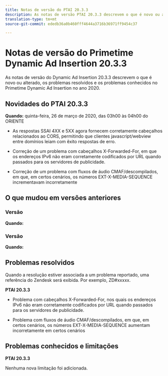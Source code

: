 ```yaml
---
title: Notas de versão do PTAI 20.3.3
description: As notas de versão PTAI 20.3.3 descrevem o que é novo ou alterado, os problemas resolvidos e conhecidos na inserção do anúncio dinâmico Primetime no ano 2020.
translation-type: tm+mt
source-git-commit: ededb36a0b460fff4644a3716b36971ff9454c37

---
```



# Notas de versão do Primetime Dynamic Ad Insertion 20.3.3

As notas de versão do Dynamic Ad Insertion 20.3.3 descrevem o que é novo ou alterado, os problemas resolvidos e os problemas conhecidos no Primetime Dynamic Ad Insertion no ano 2020.

## Novidades do PTAI 20.3.3

**Quando:** quinta-feira, 26 de março de 2020, das 03h00 às 04h00 do ORIENTE

* As respostas SSAI 4XX e 5XX agora fornecem corretamente cabeçalhos relacionados ao CORS, permitindo que clientes javascript/webview entre domínios leiam com êxito respostas de erro.

* Correção de um problema com cabeçalhos X-Forwarded-For, em que os endereços IPv6 não eram corretamente codificados por URL quando passados para os servidores de publicidade.

* Correção de um problema com fluxos de áudio CMAF/descompilados, em que, em certos cenários, os números EXT-X-MEDIA-SEQUENCE incrementavam incorretamente

## O que mudou em versões anteriores

### Versão

**Quando:**

### Versão

**Quando:**

## Problemas resolvidos

Quando a resolução estiver associada a um problema reportado, uma referência do Zendesk será exibida. Por exemplo, ZD#xxxxx.

**PTAI 20.3.3**

* Problema com cabeçalhos X-Forwarded-For, nos quais os endereços IPv6 não eram corretamente codificados por URL quando passados para os servidores de publicidade.

* Problema com fluxos de áudio CMAF/descompilados, em que, em certos cenários, os números EXT-X-MEDIA-SEQUENCE aumentam incorretamente em certos cenários

## Problemas conhecidos e limitações

**PTAI 20.3.3**

Nenhuma nova limitação foi adicionada.
